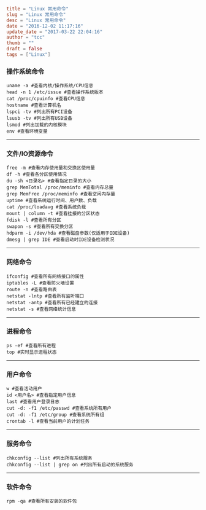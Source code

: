 ```toml
title = "Linux 常用命令"
slug = "Linux 常用命令"
desc = "Linux 常用命令"
date = "2016-12-02 11:17:16"
update_date = "2017-03-22 22:04:16"
author = "tcc"
thumb = ""
draft = false
tags = ["Linux"]
```

### 操作系统命令
    uname -a #查看内核/操作系统/CPU信息
    head -n 1 /etc/issue #查看操作系统版本
    cat /proc/cpuinfo #查看CPU信息
    hostname #查看计算机名
    lspci -tv #列出所有PCI设备
    lsusb -tv #列出所有USB设备
    lsmod #列出加载的内核模块
    env #查看环境变量

------------

### 文件/IO资源命令
    free -m #查看内存使用量和交换区使用量
    df -h #查看各分区使用情况
    du -sh <目录名> #查看指定目录的大小
    grep MemTotal /proc/meminfo #查看内存总量
    grep MemFree /proc/meminfo #查看空闲内存量
    uptime #查看系统运行时间、用户数、负载
    cat /proc/loadavg #查看系统负载
    mount | column -t #查看挂接的分区状态
    fdisk -l #查看所有分区
    swapon -s #查看所有交换分区
    hdparm -i /dev/hda #查看磁盘参数(仅适用于IDE设备)
    dmesg | grep IDE #查看启动时IDE设备检测状况

------------

### 网络命令
    ifconfig #查看所有网络接口的属性
    iptables -L #查看防火墙设置
    route -n #查看路由表
    netstat -lntp #查看所有监听端口
    netstat -antp #查看所有已经建立的连接
    netstat -s #查看网络统计信息

------------


### 进程命令
    ps -ef #查看所有进程
    top #实时显示进程状态

------------


### 用户命令
    w #查看活动用户
    id <用户名> #查看指定用户信息
    last #查看用户登录日志
    cut -d: -f1 /etc/passwd #查看系统所有用户
    cut -d: -f1 /etc/group #查看系统所有组
    crontab -l #查看当前用户的计划任务

------------


### 服务命令
    chkconfig --list #列出所有系统服务
    chkconfig --list | grep on #列出所有启动的系统服务

------------


### 软件命令

    rpm -qa #查看所有安装的软件包



